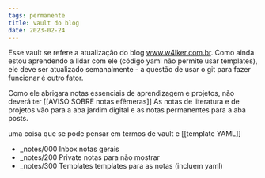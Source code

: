 ```yaml
---
tags: permanente
title: vault do blog
date: 2023-02-24
---
```

Esse vault se refere a atualização do blog www.w4lker.com.br.
Como ainda estou aprendendo a lidar com ele (código yaml não permite usar templates), ele deve ser atualizado semanalmente - a questão de usar o git para fazer funcionar é outro fator.

Como ele abrigara notas essenciais de aprendizagem e projetos, não deverá ter [[AVISO SOBRE notas efêmeras]]
As notas de literatura e de projetos vão para a aba jardim digital e as notas permanentes para a aba posts. 

uma coisa que se pode pensar em termos de vault e [[template YAML]]
  - _notes/000 Inbox notas gerais
  - _notes/200 Private notas para não mostrar
  - _notes/300 Templates templates para as notas (incluem yaml)

